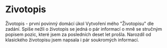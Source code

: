 # Zivotopis
Životopis - první povinný domácí úkol
Vytvoření mého "Životopisu" dle zadání. Spíše nežli o životopis se jedná o pár informací o mně se stručným popisem pozic, které jsem za posledních deset let prošla. 
Narozdíl od klasického životopisu jsem napsala i pár soukromých informací. 
